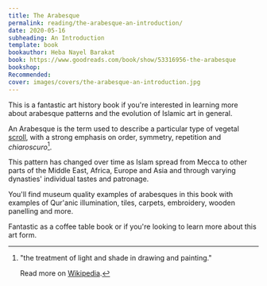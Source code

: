 ```yaml
---
title: The Arabesque
permalink: reading/the-arabesque-an-introduction/
date: 2020-05-16
subheading: An Introduction
template: book
bookauthor: Heba Nayel Barakat
book: https://www.goodreads.com/book/show/53316956-the-arabesque
bookshop: 
Recommended:
cover: images/covers/the-arabesque-an-introduction.jpg
---
```


This is a fantastic art history book if you're interested in learning more about arabesque patterns and the evolution of Islamic art in general.

An Arabesque is the term used to describe a particular type of vegetal [scroll](https://en.wikipedia.org/wiki/Scroll_(art)), with a strong emphasis on order, symmetry, repetition and *chiaroscuro*[^chiaroscuro].

This pattern has changed over time as Islam spread from Mecca to other parts of the Middle East, Africa, Europe and Asia and through varying dynasties' individual tastes and patronage.

You'll find museum quality examples of arabesques in this book with examples of Qur'anic illumination, tiles, carpets, embroidery, wooden panelling and more.

Fantastic as a coffee table book or if you're looking to learn more about this art form.

[^chiaroscuro]: 
    "the treatment of light and shade in drawing and painting."
    
    Read more on [Wikipedia](https://en.wikipedia.org/wiki/Chiaroscuro).